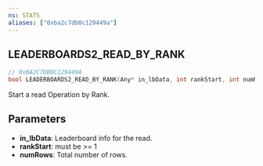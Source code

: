 ```yaml
---
ns: STATS
aliases: ["0xba2c7db0c129449a"]
---
```

## LEADERBOARDS2_READ_BY_RANK

```c
// 0xBA2C7DB0C129449A
bool LEADERBOARDS2_READ_BY_RANK(Any* in_lbData, int rankStart, int numRows);
```

Start a read Operation by Rank.


## Parameters
* **in_lbData**: Leaderboard info for the read.
* **rankStart**: must be >= 1
* **numRows**: Total number of rows.
